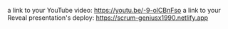 a link to your YouTube video: https://youtu.be/-9-olCBnFso
a link to your Reveal presentation's deploy: https://scrum-geniusx1990.netlify.app